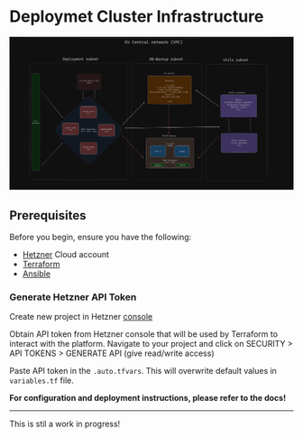 # Deploymet Cluster Infrastructure

![infra-diagram](public/01_infra-diagram.png)

## Prerequisites

Before you begin, ensure you have the following:

- [Hetzner](https://hetzner.cloud/?ref=Ix9xCKNxJriM) Cloud account
- [Terraform](https://www.terraform.io/downloads.html)
- [Ansible](https://docs.ansible.com/ansible/latest/installation_guide/intro_installation.html)

### Generate Hetzner API Token

Create new project in Hetzner [console](https://console.hetzner.cloud/projects)

Obtain API token from Hetzner console that will be used by Terraform to interact with the platform.
Navigate to your project and click on SECURITY > API TOKENS > GENERATE API (give read/write access)

Paste API token in the `.auto.tfvars`. This will overwrite default values in `variables.tf` file.



**For configuration and deployment instructions, please refer to the docs!**

---

This is stil a work in progress!
